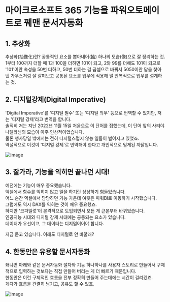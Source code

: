 # 마이크로소프트 365 기능을 파워오토메이트로 꿰맨 문서자동화

## 1. 추상화

추상화(抽像化)란?
공통적인 요소를 뽑아내어(抽) 하나의 모습(像)으로 잘 정리하는 것.  
1부터 100까지 더할 때 1과 100을 더하면 101이 되고, 2와 99를 더해도 101이 되므로 '101'이란 속성을 50번 더하고, 50번 더하는 걸 곱셈으로 바꿔서 5050이란 답을 찾아낸 가우스처럼 잘 살펴보고 공통된 요소를 업무에 적용해 덜 반복적으로 업무를 설계하는 것.

## 2. 디지털강제(Digital Imperative)

'Digital Imperative'를 '디지털 필수' 또는 '디지털 의무' 등으로 번역할 수 있지만, 저는 '디지털 강제'라고 번역을 합니다.  
솔직히 저는 지난 2022년 11월 15일 처음으로 이 단어를 접했는데, 이 단어 앞의 사티야 나델라님의 모습이 아주 인상적이었습니다.  
물론 행사당일 밖에서는 전혀 디지털스럽지 않능 일들이 벌어지고 있었죠.  
역설적으로 이것이 '디지털 강제'로 번역해야 한다고 개인적으로 믿게된 까닭입니다.  

![image](https://user-images.githubusercontent.com/83335854/228104856-b698bf50-bb2b-4694-a12c-805bdd53aab6.png)

## 3. 잘가라, 기능을 익히면 끝나던 시대!

예전에는 기능이 매우 중요했습니다.  
엑셀에서 함수를 익히지 않고 일을 하기란 상상하기 힘들었습니다.  
어느 순간 엑셀에서 담당하던 기능 가운데 여럿은 파워BI로 이동하기 시작했습니다.  
그럼에도 역시 DAX를 익히는 것이 매우 중요했죠.  
하지만 '코파일럿'이 본격적으로 도입되면서 모든 게 근본부터 바뀌었습니다.  
인공지능 시대와 디지털 강제 시대에는 공통되는 요소가 있습니다.  
데이터가 우선이고, 그 데이터는 디지털이어야 합니다.

지금 묻고 있습니다. 이래도 디지털로 안 바꿀래?

## 4. 한동안은 유용할 문서자동화

왜냐면 아래와 같은 문서자동화 절차와 기능 하나하나를 사용자 스토리로 만들어서 구체적으로 입력하는 것보다는 직접 만들어 버리는 게 더 빠르기 때문입니다.  
한동안은 이런 구체적인 흐름을 전부 정확히 만들어 주는데에는 시간이 걸리겠죠.  
게다가 흐름을 간결히 남기고, 공유도 할 수 있죠.  

![image](https://user-images.githubusercontent.com/83335854/228102056-69cc9d41-41be-4475-8cfd-ecf9d12f6058.png)
